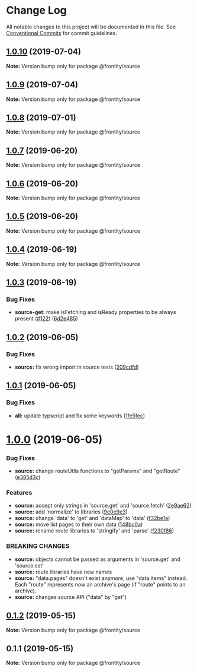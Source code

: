 # Change Log

All notable changes to this project will be documented in this file.
See [Conventional Commits](https://conventionalcommits.org) for commit guidelines.

## [1.0.10](https://github.com/frontity/frontity/compare/@frontity/source@1.0.9...@frontity/source@1.0.10) (2019-07-04)

**Note:** Version bump only for package @frontity/source





## [1.0.9](https://github.com/frontity/frontity/compare/@frontity/source@1.0.8...@frontity/source@1.0.9) (2019-07-04)

**Note:** Version bump only for package @frontity/source





## [1.0.8](https://github.com/frontity/frontity/compare/@frontity/source@1.0.7...@frontity/source@1.0.8) (2019-07-01)

**Note:** Version bump only for package @frontity/source





## [1.0.7](https://github.com/frontity/frontity/compare/@frontity/source@1.0.6...@frontity/source@1.0.7) (2019-06-20)

**Note:** Version bump only for package @frontity/source





## [1.0.6](https://github.com/frontity/frontity/compare/@frontity/source@1.0.5...@frontity/source@1.0.6) (2019-06-20)

**Note:** Version bump only for package @frontity/source





## [1.0.5](https://github.com/frontity/frontity/compare/@frontity/source@1.0.4...@frontity/source@1.0.5) (2019-06-20)

**Note:** Version bump only for package @frontity/source





## [1.0.4](https://github.com/frontity/frontity/compare/@frontity/source@1.0.3...@frontity/source@1.0.4) (2019-06-19)

**Note:** Version bump only for package @frontity/source





## [1.0.3](https://github.com/frontity/frontity/compare/@frontity/source@1.0.2...@frontity/source@1.0.3) (2019-06-19)


### Bug Fixes

* **source-get:** make isFetching and isReady properties to be always present ([#122](https://github.com/frontity/frontity/issues/122)) ([6d2e485](https://github.com/frontity/frontity/commit/6d2e485))





## [1.0.2](https://github.com/frontity/frontity/compare/@frontity/source@1.0.1...@frontity/source@1.0.2) (2019-06-05)


### Bug Fixes

* **source:** fix wrong import in source tests ([209cdfd](https://github.com/frontity/frontity/commit/209cdfd))





## [1.0.1](https://github.com/frontity/frontity/compare/@frontity/source@1.0.0...@frontity/source@1.0.1) (2019-06-05)


### Bug Fixes

* **all:** update typscript and fix some keywords ([1fe5fec](https://github.com/frontity/frontity/commit/1fe5fec))





# [1.0.0](https://github.com/frontity/frontity/compare/@frontity/source@0.1.2...@frontity/source@1.0.0) (2019-06-05)


### Bug Fixes

* **source:** change routeUtils functions to "getParams" and "getRoute" ([e385d3c](https://github.com/frontity/frontity/commit/e385d3c))


### Features

* **source:** accept only strings in 'source.get' and 'source.fetch' ([2e9ae62](https://github.com/frontity/frontity/commit/2e9ae62))
* **source:** add 'normalize' to libraries ([9e0e9e3](https://github.com/frontity/frontity/commit/9e0e9e3))
* **source:** change 'data' to 'get' and 'dataMap' to 'data' ([f32be1a](https://github.com/frontity/frontity/commit/f32be1a))
* **source:** move list pages to their own data ([148bc0a](https://github.com/frontity/frontity/commit/148bc0a))
* **source:** rename route libraries to 'stringify' and 'parse' ([f230f86](https://github.com/frontity/frontity/commit/f230f86))


### BREAKING CHANGES

* **source:** objects cannot be passed as arguments in 'source.get' and 'source.set'
* **source:** route libraries have new names
* **source:** "data.pages" doesn't exist anymore, use "data.items" instead. Each "route" represents now an archive's page (if "route" points to an archive).
* **source:** changes source API ("data" by  "get")





## [0.1.2](https://github.com/frontity/frontity/compare/@frontity/source@0.1.1...@frontity/source@0.1.2) (2019-05-15)

**Note:** Version bump only for package @frontity/source





## 0.1.1 (2019-05-15)

**Note:** Version bump only for package @frontity/source
